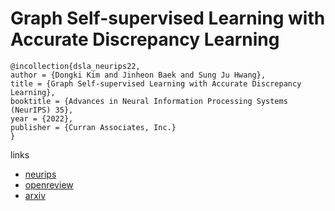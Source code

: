 # Graph Self-supervised Learning with Accurate Discrepancy Learning

```
@incollection{dsla_neurips22,
author = {Dongki Kim and Jinheon Baek and Sung Ju Hwang},
title = {Graph Self-supervised Learning with Accurate Discrepancy Learning},
booktitle = {Advances in Neural Information Processing Systems (NeurIPS) 35},
year = {2022},
publisher = {Curran Associates, Inc.}
}
```

links
- [neurips](https://nips.cc/Conferences/2022/Schedule?showEvent=55008)
- [openreview](https://openreview.net/forum?id=JY6fLgR8Yq)
- [arxiv](https://arxiv.org/abs/2202.02989)
